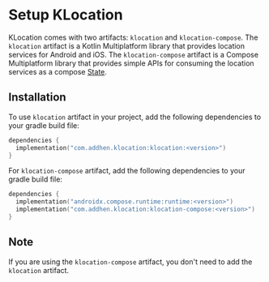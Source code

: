 Setup KLocation
===============

KLocation comes with two artifacts: `klocation` and `klocation-compose`. The `klocation` artifact
is a Kotlin Multiplatform library that provides location services for Android and iOS.
The `klocation-compose` artifact is a Compose Multiplatform library that provides simple APIs for
consuming the location services as a compose [State](https://developer.android.com/develop/ui/compose/state).

## Installation

To use `klocation` artifact in your project, add the following dependencies to your gradle build file:

```kotlin
dependencies {
  implementation("com.addhen.klocation:klocation:<version>")
}
```

For `klocation-compose` artifact, add the following dependencies to your gradle build file:

```kotlin
dependencies {
  implementation("androidx.compose.runtime:runtime:<version>")
  implementation("com.addhen.klocation:klocation-compose:<version>")
}
```
## Note

If you are using the `klocation-compose` artifact, you don't need to add the `klocation` artifact.

